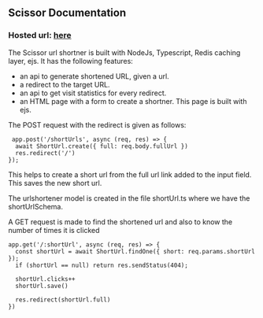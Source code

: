 ## Scissor Documentation

### Hosted url: [here](https://scissor-app-4sia.onrender.com/)

The Scissor url shortner is built with NodeJs, Typescript, Redis caching layer, ejs. It has the following features:
* an api to generate shortened URL, given a url.
* a redirect to the target URL.
* an api to get visit statistics for every redirect.
* an HTML page with a form to create a shortner. This page is built with ejs.

The POST request with the redirect is given as follows:

```
 app.post('/shortUrls', async (req, res) => {
  await ShortUrl.create({ full: req.body.fullUrl })
  res.redirect('/')
});
```
This helps to create a short url from the full url link added to the input field. This saves the new short url.

The urlshortener model is created in the file shortUrl.ts where we have the shortUrlSchema.


A GET request is made to find the shortened url and also to know the number of times it is clicked

```
app.get('/:shortUrl', async (req, res) => {
  const shortUrl = await ShortUrl.findOne({ short: req.params.shortUrl });
  if (shortUrl == null) return res.sendStatus(404);

  shortUrl.clicks++
  shortUrl.save()

  res.redirect(shortUrl.full)
})
```
